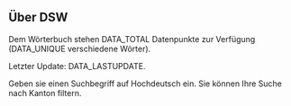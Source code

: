 ## Über DSW

Dem Wörterbuch stehen DATA_TOTAL Datenpunkte zur Verfügung (DATA_UNIQUE verschiedene Wörter).

Letzter Update: DATA_LASTUPDATE.

Geben sie einen Suchbegriff auf Hochdeutsch ein. Sie können Ihre Suche nach Kanton filtern.
